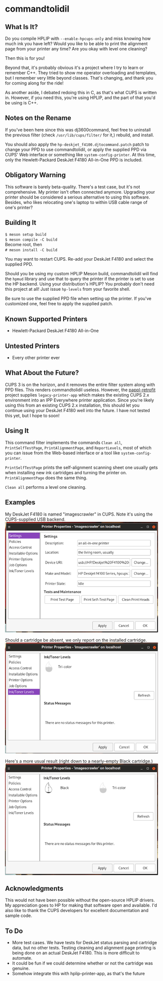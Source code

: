 commandtolidil
==============

What Is It?
-----------
Do you compile HPLIP with `--enable-hpcups-only` and miss knowing how
much ink you have left? Would you like to be able to print the
alignment page from your printer any time? Are you okay with level one
cleaning?

Then this is for you!

Beyond that, it's probably obvious it's a project where I try to
learn or remember C++. They tried to show me operator overloading and
templates, but I remember very little beyond classes. That's
changing, and thank you for coming along for the ride!

As another aside, I debated redoing this in C, as that's what CUPS is
written in. However, if you need this, you're using HPLIP, and the
part of that you'd be using is C++.

Notes on the Rename
-------------------
If you've been here since this was dj3600command, feel free to
uninstall the previous filter (check `/usr/lib/cups/filter/` for it,)
rebuild, and install.

You should also apply the `hp-deskjet_f4100.djtocommand.patch` patch
to change your PPD to use commandtolidil, or apply the supplied PPD
via CUPS' Web interface or something like `system-config-printer`.
At this time, only the Hewlett-Packard DeskJet F4180 All-in-One PPD
is included.

Obligatory Warning
------------------
This software is barely beta-quality. There's a test case, but it's
not comprehensive. My printer isn't often connected anymore. Upgrading
your printer should be considered a serious alternative to using this
software. Besides, who likes relocating one's laptop to within USB
cable range of one's printer?

Building It
-----------
`$ meson setup build`  
`$ meson compile -C build`  
Become root, then  
`# meson install -C build`  

You may want to restart CUPS. Re-add your DeskJet F4180 and select the
supplied PPD.

Should you be using my custom HPLIP Meson build, commandtolidil will
find the `hpmud` library and use that to query the printer if the
printer is set to use the HP backend. Using your distribution's HPLIP?
You probably don't need this project at all! Just issue `hp-levels`
from your favorite shell.

Be sure to use the supplied PPD file when setting up the printer. If
you've customized one, feel free to apply the supplied patch.

Known Supported Printers
------------------------
- Hewlett-Packard DeskJet F4180 All-in-One

Untested Printers
-----------------
- Every other printer ever

What About the Future?
----------------------
CUPS 3 is on the horizon, and it removes the entire filter system along with
PPD files. This renders commandtolidil useless. However, the
[pappl-retrofit](https://github.com/OpenPrinting/pappl-retrofit) 
project supplies `legacy-printer-app` which makes the existing CUPS 2.x
environment into an IPP Everywhere printer application. Since you're likely
using this from an existing CUPS 2.x installation, this should let you
continue using your DeskJet F4180 well into the future. I have not tested
this yet, but I hope to soon!

Using It
--------
This command filter implements the commands `Clean all`, `PrintSelfTestPage`,
`PrintAlignmentPage`, and `ReportLevels`, most of which you can issue from the
Web-based interface or a tool like `system-config-printer`.

`PrintSelfTestPage` prints the self-alignment scanning sheet one usually
gets when installing new ink cartridges and turning the printer on.
`PrintAlignmentPage` does the same thing.

`Clean all` performs a level one cleaning.

Examples
--------
My DeskJet F4180 is named "imagescrawler" in CUPS. Note it's using the
CUPS-supplied USB backend.
![An example Properties dialog](doc/properties.png)

Should a cartridge be absent, we only report on the installed cartridge.
![An example where only one cartridge is installed](doc/only_one_cartridge.png)

Here's a more usual result (right down to a nearly-empty Black cartridge.)
![An example where both cartridges are installed](doc/both_cartridges.png)

Acknowledgments
---------------
This would not have been possible without the open-source HPLIP drivers. My
appreciation goes to HP for making that software open and available. I'd also
like to thank the CUPS developers for excellent documentation and sample
code.

To Do
-----
- More test cases. We have tests for DeskJet status parsing and
cartridge data, but no other tests. Testing cleaning and alignment
page printing is being done on an actual DeskJet F4180. This is more
difficult to automate.
- It could be fun if we could determine whether or not the cartridge
was genuine.
- Somehow integrate this with hplip-printer-app, as that's the future
